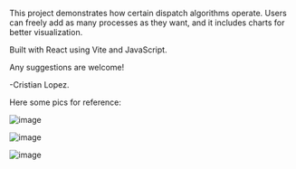 This project demonstrates how certain dispatch algorithms operate. Users can freely add as many processes as they want, and it includes charts for better visualization.

Built with React using Vite and JavaScript.

Any suggestions are welcome!

-Cristian Lopez.

Here some pics for reference:

![image](https://github.com/user-attachments/assets/5c47ca26-6f0b-4bb2-9302-1d24e80c781c)

![image](https://github.com/user-attachments/assets/a9ae75e4-00e6-46d8-b7ac-e383670f688e)

![image](https://github.com/user-attachments/assets/8c930cf2-0931-4e1e-85d3-2d631647fb49)